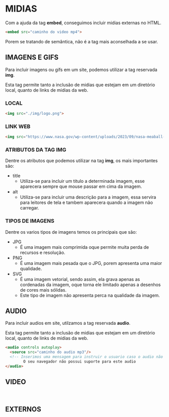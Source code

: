 # MIDIAS

Com a ajuda da tag **embed**, conseguimos incluir midias externas no HTML.

```html
<embed src="caminho do video mp4">    
```

Porem se tratando de semântica, não é a tag mais aconselhada a se usar.

## IMAGENS E GIFS

Para incluir imagens ou gifs em um site, podemos utilizar a tag reservada **img**.

Esta tag permite tanto a inclusão de midias que estejam em um diretório local, quanto de links de midias da web.

### LOCAL
```html
<img src="./img/logo.png">    
```

### LINK WEB
```html
<img src="https://www.nasa.gov/wp-content/uploads/2023/09/nasa-meaball-logo-1.png">    
```

### ATRIBUTOS DA TAG IMG

Dentre os atributos que podemos utilizar na tag **img**, os mais importantes são:

* title
  * Utiliza-se para incluir um titulo a determinada imagem, esse aparecera sempre que mouse passar em cima da imagem.
* alt
  * Utiliza-se para incluir uma descrição para a imagem, essa servira para leitores de tela e tambem aparecera quando a imagem não carregar.

### TIPOS DE IMAGENS

Dentre os varios tipos de imagens temos os principais que são:

* JPG
  * É uma imagem mais comprimida oque permite muita perda de recursos e resolução.
* PNG
  * É uma imagem mais pesada que o JPG, porem apresenta uma maior qualidade.
* SVG
  * É uma imagem vetorial, sendo assim, ela grava apenas as cordenadas da imagem, oque torna ele limitado apenas a desenhos de cores mais sólidas.
  * Este tipo de imagem não apresenta perca na qualidade da imagem.

## AUDIO

Para incluir audios em site, utilzamos a tag reservada **audio**.

Esta tag permite tanto a inclusão de midias que estejam em um diretório local, quanto de links de midias da web.

```html
<audio controls autoplay>
  <source src="caminho do audio mp3"/>
  <!-- Inserimos uma mensagem para instruir o usuario caso o audio não funcione no navegador dele -->
        O seu navegador não possui suporte para este audio
</audio>
```

## VIDEO

```html
 
```

## EXTERNOS

```html
    
```